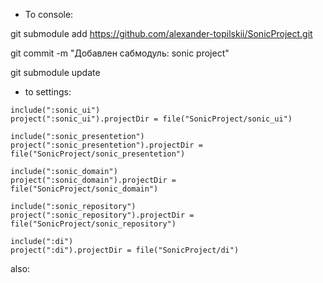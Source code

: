 - To console:
  
 git submodule add https://github.com/alexander-topilskii/SonicProject.git

 git commit -m "Добавлен сабмодуль: sonic project"

 git submodule update

- to settings:
```
include(":sonic_ui")
project(":sonic_ui").projectDir = file("SonicProject/sonic_ui")

include(":sonic_presentetion")
project(":sonic_presentetion").projectDir = file("SonicProject/sonic_presentetion")

include(":sonic_domain")
project(":sonic_domain").projectDir = file("SonicProject/sonic_domain")

include(":sonic_repository")
project(":sonic_repository").projectDir = file("SonicProject/sonic_repository")

include(":di")
project(":di").projectDir = file("SonicProject/di")
```
also: 